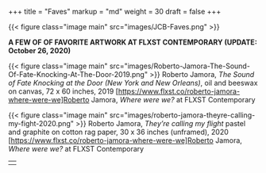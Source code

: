 +++
title = "Faves"
markup = "md"
weight = 30
draft = false
+++

{{< figure class="image main" src="images/JCB-Faves.png" >}}

**A FEW OF OF FAVORITE ARTWORK AT FLXST CONTEMPORARY (UPDATE: October 26, 2020)**

{{< figure class="image main" src="images/Roberto-Jamora-The-Sound-Of-Fate-Knocking-At-The-Door-2019.png" >}}
Roberto Jamora, _The Sound of Fate Knocking at the Door (New York and New Orleans)_, oil and beeswax on canvas, 72 x 60 inches, 2019
[https://www.flxst.co/roberto-jamora-where-were-we]Roberto Jamora, _Where were we?_ at FLXST Contemporary

{{< figure class="image main" src="images/roberto-jamora-theyre-calling-my-fight-2020.png" >}}
Roberto Jamora, _They’re calling my flight_ pastel and graphite on cotton rag paper, 30 x 36 inches (unframed), 2020
[https://www.flxst.co/roberto-jamora-where-were-we]Roberto Jamora, _Where were we?_ at FLXST Contemporary

<table>
<tr><td class="icons"><a href="/#work"><i class="far fa-arrow-alt-circle-left fa-lg"></i></a><a href="/#contact"><i class="far fa-arrow-alt-circle-right fa-lg"></i></a></td></tr>
</table>
